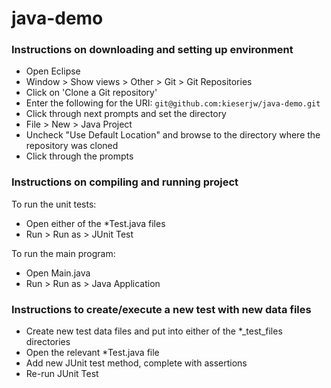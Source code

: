 # java-demo
### Instructions on downloading and setting up environment
* Open Eclipse
* Window > Show views > Other > Git > Git Repositories
* Click on 'Clone a Git repository'
* Enter the following for the URI: `git@github.com:kieserjw/java-demo.git`
* Click through next prompts and set the directory
* File > New > Java Project
* Uncheck "Use Default Location" and browse to the directory where the repository was cloned
* Click through the prompts
### Instructions on compiling and running project
To run the unit tests:
* Open either of the *Test.java files
* Run > Run as > JUnit Test

To run the main program:
* Open Main.java
* Run > Run as > Java Application
### Instructions to create/execute a new test with new data files
* Create new test data files and put into either of the *_test_files directories
* Open the relevant *Test.java file
* Add new JUnit test method, complete with assertions
* Re-run JUnit Test